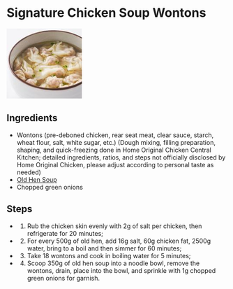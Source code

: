# Signature Chicken Soup Wontons

![特色鸡汤馄饨](../../images/%E7%89%B9%E8%89%B2%E9%B8%A1%E6%B1%A4%E9%A6%84%E9%A5%A8.png)

## Ingredients

- Wontons (pre-deboned chicken, rear seat meat, clear sauce, starch, wheat flour, salt, white sugar, etc.) (Dough mixing, filling preparation, shaping, and quick-freezing done in Home Original Chicken Central Kitchen; detailed ingredients, ratios, and steps not officially disclosed by Home Original Chicken, please adjust according to personal taste as needed)
- [Old Hen Soup](../soups/Old%20Hen%20Soup.md)
- Chopped green onions

## Steps

- 1. Rub the chicken skin evenly with 2g of salt per chicken, then refrigerate for 20 minutes;
- 2. For every 500g of old hen, add 16g salt, 60g chicken fat, 2500g water, bring to a boil and then simmer for 60 minutes;
- 3. Take 18 wontons and cook in boiling water for 5 minutes;
- 4. Scoop 350g of old hen soup into a noodle bowl, remove the wontons, drain, place into the bowl, and sprinkle with 1g chopped green onions for garnish.